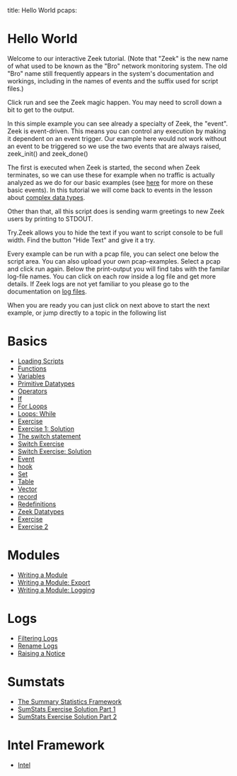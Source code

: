 title: Hello World
pcaps: 

Hello World
============

Welcome to our interactive Zeek tutorial.  (Note that "Zeek" is the
new name of what used to be known as the "Bro" network monitoring system.
The old "Bro" name still frequently appears in the system's documentation
and workings, including in the names of events and the suffix used for
script files.)

Click run and see the Zeek magic happen. You may need to scroll
down a bit to get to the output.

In this simple example you can see already a specialty of Zeek, the "event". Zeek is event-driven.
This means you can control any execution by making it dependent on an event trigger. 
Our example here would not work without an event to be triggered so we use the two events that are always raised,
	zeek_init()
and 
	zeek_done()
 
The first is executed when Zeek is started, the second when Zeek terminates, so we can use these for example
when no traffic is actually analyzed as we do for our basic examples
(see [here](https://docs.zeek.org/en/current/scripts/base/bif/event.bif.zeek.html) for more on these basic events).
In this tutorial we will come back to events in the lesson about [complex data types](http://try.zeek.org/example/events).

Other than that, all this script does is sending warm greetings to new Zeek users by printing to STDOUT.

Try.Zeek allows you to hide the text if you want to script console to be full width. Find the button "Hide Text" and give it a try.

Every example can be run with a pcap file, you can select one below the script area. You can also
upload your own pcap-examples. Select a pcap and click run again. Below the print-output you will find tabs
with the familar log-file names. You can click on each row inside a log file and get more details. If Zeek logs are not yet
familiar to you please go to the documentation on [log files](https://docs.zeek.org/en/current/script-reference/log-files.html).

When you are ready you can just click on next above to start the next example, or jump directly to a topic in the following list

Basics
======
 * [Loading Scripts](#/?example=basics-loading)
 * [Functions](#/?example=basics-functions)
 * [Variables](#/?example=basics-variables)
 * [Primitive Datatypes](#/?example=basics-primitive-datatypes)
 * [Operators](#/?example=basics-operators)
 * [If](#/?example=basics-control-flow-if)
 * [For Loops](#/?example=basics-loops-for)
 * [Loops: While](#/?example=basics-loops-while)
 * [Exercise](#/?example=basics-exercise1-exercise)
 * [Exercise 1: Solution](#/?example=basics-exercise1-solution)
 * [The switch statement](#/?example=basics-switches-switch)
 * [Switch Exercise](#/?example=basics-switches-switch-exercise)
 * [Switch Exercise: Solution](#/?example=basics-switches-solution-switch-exercise)
 * [Event](#/?example=basics-event)
 * [hook](#/?example=basics-hook)
 * [Set](#/?example=basics-composite-types-set)
 * [Table](#/?example=basics-composite-types-table)
 * [Vector](#/?example=basics-composite-types-vector)
 * [record](#/?example=basics-composite-types-record)
 * [Redefinitions](#/?example=basics-redefinitions-redef-records)
 * [Zeek Datatypes](#/?example=basics-bro-types)
 * [Exercise](#/?example=basics-exercise2-script-exercise-2)
 * [Exercise 2](#/?example=basics-exercise2-solution-script-exercise-2)

Modules
=======
 * [Writing a Module](#/?example=modules-module)
 * [Writing a Module: Export](#/?example=modules-export)
 * [Writing a Module: Logging](#/?example=modules-log-factorial)

Logs
====
 * [Filtering Logs](#/?example=logs-filter-logs)
 * [Rename Logs](#/?example=logs-rename-logs)
 * [Raising a Notice](#/?example=new-notice)

Sumstats
========
 * [The Summary Statistics Framework](#/?example=sumstats-sumstats1)
 * [SumStats Exercise Solution Part 1](#/?example=sumstats-sumstats2)
 * [SumStats Exercise Solution Part 2](#/?example=sumstats-sumstats3)

Intel Framework
===============
 * [Intel](#/?example=intel-intel-1)
